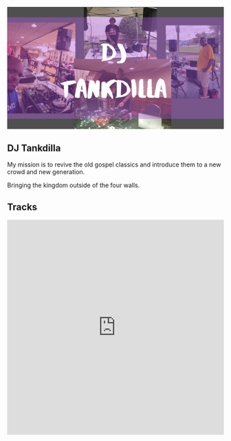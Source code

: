 <!-- Global site tag (gtag.js) - Google Analytics -->
<script async src="https://www.googletagmanager.com/gtag/js?id=UA-45238123-6"></script>
<script>
  window.dataLayer = window.dataLayer || [];
  function gtag(){dataLayer.push(arguments);}
  gtag('js', new Date());

  gtag('config', 'UA-45238123-6');
</script>

<script src="fb.js" type="text/javascript"></script>
<noscript><img height="1" width="1" style="display:none"
  src="https://www.facebook.com/tr?id=546847986238732&ev=PageView&noscript=1"
/></noscript>

![DJ Tankdilla](/photos/20200120_095033_0000.png)

## DJ Tankdilla

My mission is to revive the old gospel classics and introduce them to a new crowd and new generation.

Bringing the kingdom outside of the four walls.

## Tracks

<iframe width="100%" height="500" scrolling="no" frameborder="no" allow="autoplay" src="https://w.soundcloud.com/player/?url=https%3A//api.soundcloud.com/playlists/975345097&color=%23ff5500&auto_play=true&hide_related=false&show_comments=true&show_user=true&show_reposts=false&show_teaser=true&visual=true"></iframe>
